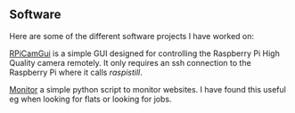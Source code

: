 ## Software

Here are some of the different software projects I have worked on:

[RPiCamGui](https://github.com/mads-bisgaard/RPiCamGui) is a simple GUI designed for controlling the Raspberry Pi High Quality camera remotely. It only requires an ssh connection to the Raspberry Pi where it calls *raspistill*. 

[Monitor](https://github.com/mads-bisgaard/Monitor) a simple python script to monitor websites. I have found this useful eg when looking for flats or looking for jobs.

